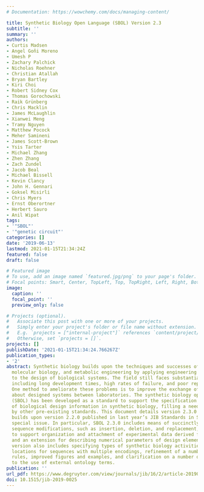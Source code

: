 ```yaml
---
# Documentation: https://wowchemy.com/docs/managing-content/

title: Synthetic Biology Open Language (SBOL) Version 2.3
subtitle: ''
summary: ''
authors:
- Curtis Madsen
- Angel Goñi Moreno
- Umesh P
- Zachary Palchick
- Nicholas Roehner
- Christian Atallah
- Bryan Bartley
- Kiri Choi
- Robert Sidney Cox
- Thomas Gorochowski
- Raik Grünberg
- Chris Macklin
- James McLaughlin
- Xianwei Meng
- Tramy Nguyen
- Matthew Pocock
- Meher Samineni
- James Scott-Brown
- Ysis Tarter
- Michael Zhang
- Zhen Zhang
- Zach Zundel
- Jacob Beal
- Michael Bissell
- Kevin Clancy
- John H. Gennari
- Goksel Misirli
- Chris Myers
- Ernst Oberortner
- Herbert Sauro
- Anil Wipat
tags:
- '"SBOL"'
- '"genetic circuit"'
categories: []
date: '2019-06-13'
lastmod: 2021-01-15T21:34:24Z
featured: false
draft: false

# Featured image
# To use, add an image named `featured.jpg/png` to your page's folder.
# Focal points: Smart, Center, TopLeft, Top, TopRight, Left, Right, BottomLeft, Bottom, BottomRight.
image:
  caption: ''
  focal_point: ''
  preview_only: false

# Projects (optional).
#   Associate this post with one or more of your projects.
#   Simply enter your project's folder or file name without extension.
#   E.g. `projects = ["internal-project"]` references `content/project/deep-learning/index.md`.
#   Otherwise, set `projects = []`.
projects: []
publishDate: '2021-01-15T21:34:24.766267Z'
publication_types:
- '2'
abstract: Synthetic biology builds upon the techniques and successes of genetics,
  molecular biology, and metabolic engineering by applying engineering principles
  to the design of biological systems. The field still faces substantial challenges,
  including long development times, high rates of failure, and poor reproducibility.
  One method to ameliorate these problems is to improve the exchange of information
  about designed systems between laboratories. The synthetic biology open language
  (SBOL) has been developed as a standard to support the specification and exchange
  of biological design information in synthetic biology, filling a need not satisfied
  by other pre-existing standards. This document details version 2.3.0 of SBOL, which
  builds upon version 2.2.0 published in last year’s JIB Standards in Systems Biology
  special issue. In particular, SBOL 2.3.0 includes means of succinctly representing
  sequence modifications, such as insertion, deletion, and replacement, an extension
  to support organization and attachment of experimental data derived from designs,
  and an extension for describing numerical parameters of design elements. The new
  version also includes specifying types of synthetic biology activities, unambiguous
  locations for sequences with multiple encodings, refinement of a number of validation
  rules, improved figures and examples, and clarification on a number of issues related
  to the use of external ontology terms.
publication: ''
url_pdf: https://www.degruyter.com/view/journals/jib/16/2/article-20190025.xml
doi: 10.1515/jib-2019-0025
---
```

